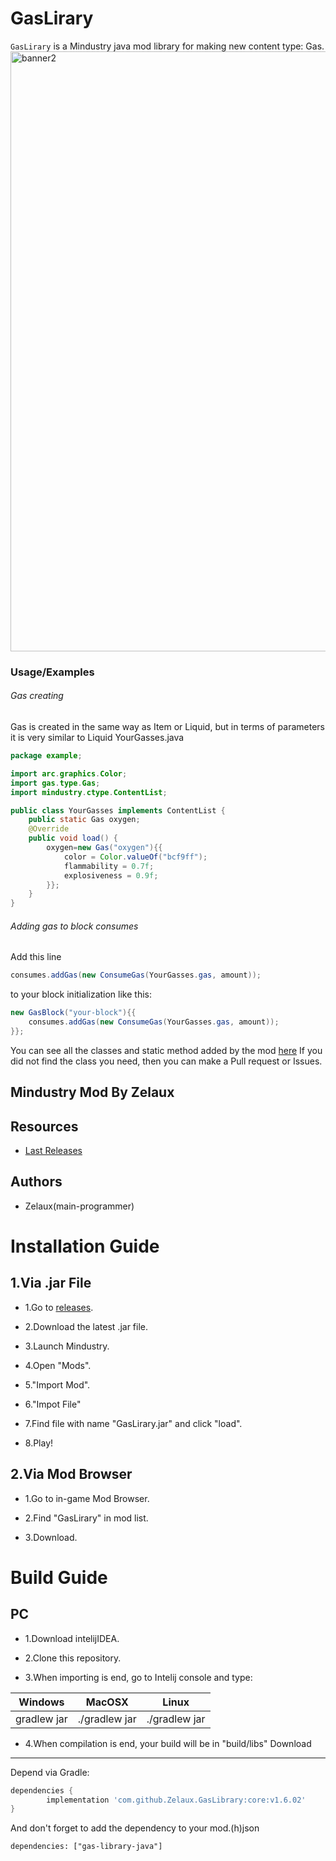 GasLirary
========
`GasLirary` is a Mindustry java mod library for making new content type: Gas.
<img width="960" alt="banner2" src="https://user-images.githubusercontent.com/58040045/128306487-250b2dab-ded6-4fa0-a582-d4e99bb67098.png">

### Usage/Examples
###### Gas creating
Gas is created in the same way as Item or Liquid, but in terms of parameters it is very similar to Liquid
YourGasses.java
```java
package example;

import arc.graphics.Color;
import gas.type.Gas;
import mindustry.ctype.ContentList;

public class YourGasses implements ContentList {
    public static Gas oxygen;
    @Override
    public void load() {
        oxygen=new Gas("oxygen"){{
            color = Color.valueOf("bcf9ff");
            flammability = 0.7f;
            explosiveness = 0.9f;
        }};
    }
}
```

###### Adding gas to block consumes
Add this line
```java
consumes.addGas(new ConsumeGas(YourGasses.gas, amount));
``` 
to your block initialization like this:
```java
new GasBlock("your-block"){{
    consumes.addGas(new ConsumeGas(YourGasses.gas, amount));
}};
```

You can see all the classes and static method added by the mod [here](https://github.com/Zelaux/GasLibrary/blob/master/AllClassesAndMethods.md "All classes and method")
If you did not find the class you need, then you can make a Pull request or Issues.

## Mindustry Mod By Zelaux

## Resources
- [Last Releases](https://github.com/Zelaux/GasLirary/releases)

## Authors
- Zelaux(main-programmer)


# Installation Guide
## 1.Via .jar File
* 1.Go to [releases](https://github.com/Zelaux/GasLirary/releases).

* 2.Download the latest .jar file.

* 3.Launch Mindustry.

* 4.Open "Mods".

* 5."Import Mod".

* 6."Impot File"

* 7.Find file with name "GasLirary.jar" and click "load".

* 8.Play!

## 2.Via Mod Browser
* 1.Go to in-game Mod Browser.

* 2.Find "GasLirary" in mod list.

* 3.Download.  

# Build Guide

## PC

* 1.Download intelijIDEA.

* 2.Clone this repository.

* 3.When importing is end, go to Intelij console and type:

Windows      |  MacOSX       | Linux
------------ | ------------- | -------------
gradlew jar  | ./gradlew jar | ./gradlew jar

* 4.When compilation is end, your build will be in "build/libs"
Download
--------

Depend via Gradle:
```groovy
dependencies {
        implementation 'com.github.Zelaux.GasLibrary:core:v1.6.02'
}
```

And don't forget to add the dependency to your mod.(h)json
```hjson
dependencies: ["gas-library-java"]
```
